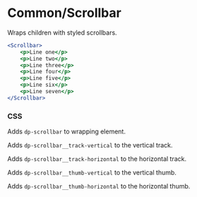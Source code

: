 Common/Scrollbar
================
Wraps children with styled scrollbars.

```jsx
<Scrollbar>
    <p>Line one</p>
    <p>Line two</p>
    <p>Line three</p>
    <p>Line four</p>
    <p>Line five</p>
    <p>Line six</p>
    <p>Line seven</p>
</Scrollbar>
```

### CSS
Adds `dp-scrollbar` to wrapping element.

Adds `dp-scrollbar__track-vertical` to the vertical track.

Adds `dp-scrollbar__track-horizontal` to the horizontal track.

Adds `dp-scrollbar__thumb-vertical` to the vertical thumb.

Adds `dp-scrollbar__thumb-horizontal` to the horizontal thumb.
